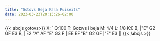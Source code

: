```yaml
---
title: "Gotovs Beja Kara Puiseits"
date: 2023-03-23T20:15:26+02:00
---
```


{{< abcjs gotovs>}}
X: 1
Q:100
T: Gotovs i beja
M: 4/4
L: 1/8
K:E
B, |"E" G2 GF E3 B, | E2 "A" AF "E" G3 F | EE EF  "B" G2 GF |"E" E3  ||
{{< /abcjs >}}

